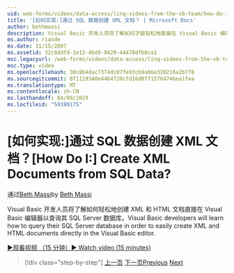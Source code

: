```yaml
---
uid: web-forms/videos/data-access/linq-videos-from-the-vb-team/how-do-i-create-xml-documents-from-sql-data
title: '[如何实现:]通过 SQL 数据创建 XML 文档？ | Microsoft Docs'
author: bethmassi
description: Visual Basic 开发人员将了解如何才能轻松地直接在 Visual Basic 编辑器中创建 XML 和 HTML 文档中查询其 SQL Server 数据库...
ms.author: riande
ms.date: 11/15/2007
ms.assetid: 32c8ddfd-1e12-4bd9-9420-44478dfb0ca1
msc.legacyurl: /web-forms/videos/data-access/linq-videos-from-the-vb-team/how-do-i-create-xml-documents-from-sql-data
msc.type: video
ms.openlocfilehash: 30c8b4dac7374dc07fe93cb9ab6e320216a2b778
ms.sourcegitcommit: 0f1119340e4464720cfd16d0ff15764746ea1fea
ms.translationtype: MT
ms.contentlocale: zh-CN
ms.lasthandoff: 04/09/2019
ms.locfileid: "59389175"
---
```

# <a name="how-do-i-create-xml-documents-from-sql-data"></a><span data-ttu-id="57c5b-104">[如何实现:]通过 SQL 数据创建 XML 文档？</span><span class="sxs-lookup"><span data-stu-id="57c5b-104">[How Do I:] Create XML Documents from SQL Data?</span></span>

<span data-ttu-id="57c5b-105">通过[Beth Massi](https://github.com/bethmassi)</span><span class="sxs-lookup"><span data-stu-id="57c5b-105">by [Beth Massi](https://github.com/bethmassi)</span></span>

<span data-ttu-id="57c5b-106">Visual Basic 开发人员将了解如何轻松地创建 XML 和 HTML 文档直接在 Visual Basic 编辑器以查询其 SQL Server 数据库。</span><span class="sxs-lookup"><span data-stu-id="57c5b-106">Visual Basic developers will learn how to query their SQL Server database in order to easily create XML and HTML documents directly in the Visual Basic editor.</span></span>

[<span data-ttu-id="57c5b-107">&#9654;观看视频 （15 分钟）</span><span class="sxs-lookup"><span data-stu-id="57c5b-107">&#9654; Watch video (15 minutes)</span></span>](https://channel9.msdn.com/Blogs/ASP-NET-Site-Videos/how-do-i-create-xml-documents-from-sql-data)

> [!div class="step-by-step"]
> <span data-ttu-id="57c5b-108">[上一页](how-do-i-enable-xml-intellisense-and-use-xml-namespaces.md)
> [下一页](how-do-i-create-excel-spreadsheets-using-linq-to-xml.md)</span><span class="sxs-lookup"><span data-stu-id="57c5b-108">[Previous](how-do-i-enable-xml-intellisense-and-use-xml-namespaces.md)
[Next](how-do-i-create-excel-spreadsheets-using-linq-to-xml.md)</span></span>
